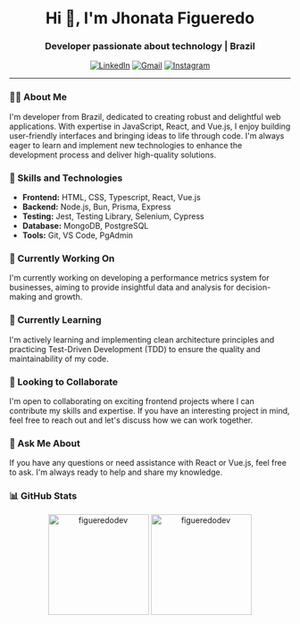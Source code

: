 <h1 align="center">Hi 👋, I'm Jhonata Figueredo</h1>
<h3 align="center">Developer passionate about technology | Brazil</h3>

<p align="center">
  <a href="https://linkedin.com/in/jhonata-figueredo" target="_blank"><img alt="LinkedIn" src="https://img.shields.io/badge/-Jhonata%20Figueredo-blue?style=flat-square&logo=Linkedin&logoColor=white&link=https://linkedin.com/in/jhonata-figueredo" /></a>
  <a href="mailto:jhowfigueredo2@gmail.com" target="_blank"><img alt="Gmail" src="https://img.shields.io/badge/-Gmail-red?style=flat-square&logo=Gmail&logoColor=white" /></a>
   <a href="https://instagram.com/figuera.silva" target="_blank"><img alt="Instagram" src="https://img.shields.io/badge/-figueredo.silva-%23E4405F?style=flat-square&logo=Instagram&logoColor=white&link=https://instagram.com/figuera.silva" /></a>
</p></p>

---

### 👨‍💻 About Me

I'm developer from Brazil, dedicated to creating robust and delightful web applications. With expertise in JavaScript, React, and Vue.js, I enjoy building user-friendly interfaces and bringing ideas to life through code. I'm always eager to learn and implement new technologies to enhance the development process and deliver high-quality solutions.

### 🚀 Skills and Technologies

- **Frontend:** HTML, CSS, Typescript, React, Vue.js
- **Backend:** Node.js, Bun, Prisma, Express
- **Testing:** Jest, Testing Library, Selenium, Cypress
- **Database:** MongoDB, PostgreSQL
- **Tools:** Git, VS Code, PgAdmin

### 🔭 Currently Working On

I'm currently working on developing a performance metrics system for businesses, aiming to provide insightful data and analysis for decision-making and growth.

### 🌱 Currently Learning

I'm actively learning and implementing clean architecture principles and practicing Test-Driven Development (TDD) to ensure the quality and maintainability of my code.

### 👯 Looking to Collaborate

I'm open to collaborating on exciting frontend projects where I can contribute my skills and expertise. If you have an interesting project in mind, feel free to reach out and let's discuss how we can work together.

### 💬 Ask Me About

If you have any questions or need assistance with React or Vue.js, feel free to ask. I'm always ready to help and share my knowledge.

### 📊 GitHub Stats

<p align="center">
  <img height="180em" src="https://github-readme-stats.vercel.app/api?username=figueredodev&show_icons=true&theme=radical&count_private=true" alt="figueredodev" />
  <img height="180em" src="https://github-readme-stats.vercel.app/api/top-langs/?username=figueredodev&layout=compact&langs_count=8&theme=radical" alt="figueredodev" />
</p>

